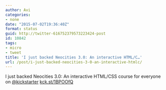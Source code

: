 ```yaml
---
author: Avi
categories:
- none
date: "2015-07-02T19:36:40Z"
format: status
guid: http://twitter-616752379573223424-post
id: 10842
tags:
- micro
- tweet
title: 'I just backed Neocities 3.0: An interactive HTML/C…'
url: /post/i-just-backed-neocities-3-0-an-interactive-htmlc/
---
```

I just backed Neocities 3.0: An interactive HTML/CSS course for everyone on [@kickstarter](http://twitter.com/kickstarter) [kck.st/1BPOOfQ](http://kck.st/1BPOOfQ)
